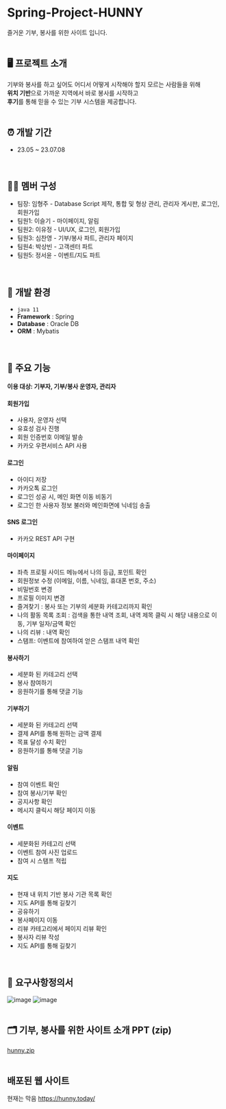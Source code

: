 # Spring-Project-HUNNY
즐거운 기부, 봉사를 위한 사이트 입니다. 
<br><br>



## 🖥️ 프로젝트 소개
기부와 봉사를 하고 싶어도 어디서 어떻게 시작해야 할지 모르는 사람들을 위해  
**위치 기반**으로 가까운 지역에서 바로 봉사를 시작하고   
**후기**를 통해 믿을 수 있는 기부 시스템을 제공합니다.   
<br>

## ⏰ 개발 기간
- 23.05 ~ 23.07.08
<br>


## 🧑‍🦲 멤버 구성
- 팀장: 임형주 - Database Script 제작, 통합 및 형상 관리, 관리자 게시판, 로그인, 회원가입
- 팀원1: 이슬기 - 마이페이지, 알림
- 팀원2: 이유정 - UI/UX, 로그인, 회원가입
- 팀원3: 심찬영 - 기부/봉사 파트, 관리자 페이지
- 팀원4: 박상빈 - 고객센터 파트
- 팀원5: 정서윤 - 이벤트/지도 파트
<br>


## 🔦 개발 환경
- `java 11`
- **Framework** : Spring
- **Database** : Oracle DB
- **ORM** : Mybatis
<br>


## 🔑 주요 기능

#### 이용 대상: 기부자, 기부/봉사 운영자, 관리자

#### 회원가입
- 사용자, 운영자 선택 
- 유효성 검사 진행
- 회원 인증번호 이메일 발송
- 카카오 우편서비스 API 사용

#### 로그인
- 아이디 저장 
- 카카오톡 로그인 
- 로그인 성공 시, 메인 화면 이동 비동기
- 로그인 한 사용자 정보 불러와 메인화면에 닉네임 송출

#### SNS 로그인
- 카카오 REST API 구현

#### 마이페이지
- 좌측 프로필 사이드 메뉴에서 나의 등급, 포인트 확인
- 회원정보 수정 (이메일, 이름, 닉네임, 휴대폰 번호, 주소)
- 비밀번호 변경
- 프로필 이미지 변경
- 즐겨찾기 : 봉사 또는 기부의 세분화 카테고리까지 확인 
- 나의 활동 목록 조회 : 검색을 통한 내역 조회, 내역 제목 클릭 시 해당 내용으로 이동, 기부 일자/금액 확인
- 나의 리뷰 : 내역 확인
- 스탬프: 이벤트에 참여하여 얻은 스탬프 내역 확인

#### 봉사하기
- 세분화 된 카테고리 선택 
- 봉사 참여하기 
- 응원하기를 통해 댓글 기능 

#### 기부하기
- 세분화 된 카테고리 선택 
- 결제 API를 통해 원하는 금액 결제
- 목표 달성 수치 확인 
- 응원하기를 통해 댓글 기능 

#### 알림
- 참여 이벤트 확인 
- 참여 봉사/기부 확인 
- 공지사항 확인 
- 메시지 클릭시 해당 페이지 이동

#### 이벤트
- 세분화된 카테고리 선택 
- 이벤트 참여 사진 업로드 
- 참여 시 스탬프 적립

#### 지도
- 현재 내 위치 기반 봉사 기관 목록 확인
- 지도 API를 통해 길찾기 
- 공유하기
- 봉사페이지 이동
- 리뷰 카테고리에서 페이지 리뷰 확인
- 봉사자 리뷰 작성 
- 지도 API를 통해 길찾기 
<br>



## 📎 요구사항정의서

![image](https://github.com/user-attachments/assets/2108d969-e161-428c-8c94-7b884f079215)
![image](https://github.com/user-attachments/assets/15d069a0-a888-4c18-b70d-0de8170d7a34)
<br>
<br>

## 🗂️ 기부, 봉사를 위한 사이트 소개 PPT (zip)
[hunny.zip](https://github.com/user-attachments/files/17330677/hunny.zip)
<br>
<br>

## 배포된 웹 사이트 
현재는 막음
https://hunny.today/


